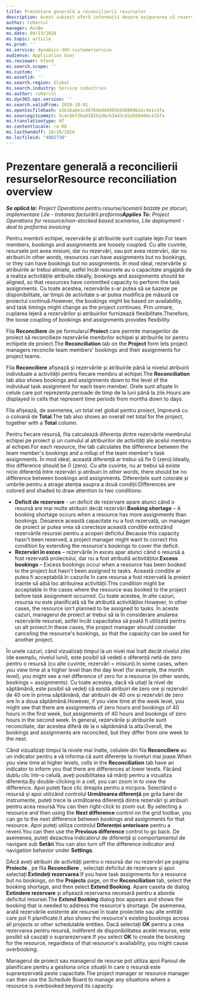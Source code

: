 ```yaml
---
title: Prezentare generală a reconcilierii resurselor
description: Acest subiect oferă informații despre asigurarea că rezervările de resurse și atribuirile proiectelor sunt aliniate.
author: ruhercul
manager: AnnBe
ms.date: 09/23/2020
ms.topic: article
ms.prod: ''
ms.service: dynamics-365-customerservice
audience: Application User
ms.reviewer: kfend
ms.search.scope: ''
ms.custom: ''
ms.assetid: ''
ms.search.region: Global
ms.search.industry: Service industries
ms.author: ruhercul
ms.dyn365.ops.version: ''
ms.search.validFrom: 2020-10-01
ms.openlocfilehash: e2b16a6e1c48769ed4d903e546804ba1c4e1c4fa
ms.sourcegitcommit: 5c4c9bf3ba018562d6cb3443c01d550489c415fa
ms.translationtype: HT
ms.contentlocale: ro-RO
ms.lasthandoff: 10/16/2020
ms.locfileid: "4082738"
---
```

# <a name="resource-reconciliation-overview"></a><span data-ttu-id="e799d-103">Prezentare generală a reconcilierii resurselor</span><span class="sxs-lookup"><span data-stu-id="e799d-103">Resource reconciliation overview</span></span>

<span data-ttu-id="e799d-104">_**Se aplică la:** Project Operations pentru resurse/scenarii bazate pe stocuri, implementare Lite - tratarea facturării proforma_</span><span class="sxs-lookup"><span data-stu-id="e799d-104">_**Applies To:** Project Operations for resource/non-stocked based scenarios, Lite deployment - deal to proforma invoicing_</span></span>

<span data-ttu-id="e799d-105">Pentru membrii echipei, rezervările și atribuirile sunt cuplate lejer.</span><span class="sxs-lookup"><span data-stu-id="e799d-105">For team members, bookings and assignments are loosely coupled.</span></span> <span data-ttu-id="e799d-106">Cu alte cuvinte, resursele pot avea misiuni, dar nu rezervări, sau pot avea rezervări, dar nu atribuiri.</span><span class="sxs-lookup"><span data-stu-id="e799d-106">In other words, resources can have assignments but no bookings, or they can have bookings but no assignments.</span></span> <span data-ttu-id="e799d-107">În mod ideal, rezervările și atribuirile ar trebui aliniate, astfel încât resursele au o capacitate angajată de a realiza activitățile atribuite.</span><span class="sxs-lookup"><span data-stu-id="e799d-107">Ideally, bookings and assignments should be aligned, so that resources have committed capacity to perform the task assignments.</span></span> <span data-ttu-id="e799d-108">Cu toate acestea, rezervările s-ar putea să se bazeze pe disponibilitate, iar timpii de activitate s-ar putea modifica pe măsură ce proiectul continuă.</span><span class="sxs-lookup"><span data-stu-id="e799d-108">However, the bookings might be based on availability, and task timings might change as the project continues.</span></span> <span data-ttu-id="e799d-109">Prin urmare, cuplarea lejeră a rezervărilor și atribuirilor furnizează flexibilitate.</span><span class="sxs-lookup"><span data-stu-id="e799d-109">Therefore, the loose coupling of bookings and assignments provides flexibility.</span></span>

<span data-ttu-id="e799d-110">Fila **Reconciliere** de pe formularul **Proiect** care permite managerilor de proiect să reconcilieze rezervările membrilor echipei și atribuirile lor pentru echipele de proiect.</span><span class="sxs-lookup"><span data-stu-id="e799d-110">The **Reconciliation** tab on the **Project** form lets project managers reconcile team members' bookings and their assignments for project teams.</span></span>

<span data-ttu-id="e799d-111">Fila **Reconciliere** afișează și rezervările și atribuirile până la nivelul atribuirii individuale a activității pentru fiecare membru al echipei.</span><span class="sxs-lookup"><span data-stu-id="e799d-111">The **Reconciliation** tab also shows bookings and assignments down to the level of the individual task assignment for each team member.</span></span> <span data-ttu-id="e799d-112">Orele sunt afișate în celule care pot reprezenta perioade de timp de la luni până la zile.</span><span class="sxs-lookup"><span data-stu-id="e799d-112">Hours are displayed in cells that represent time periods from months down to days.</span></span>

<span data-ttu-id="e799d-113">Fila afișează, de asemenea, un total net global pentru proiect, împreună cu o coloană de **Total**.</span><span class="sxs-lookup"><span data-stu-id="e799d-113">The tab also shows an overall net total for the project, together with a **Total** column.</span></span>

<span data-ttu-id="e799d-114">Pentru fiecare resursă, fila calculează diferența dintre rezervările membrului echipei pe proiect și un cumulul al atribuirilor de activități ale acelui membru al echipei.</span><span class="sxs-lookup"><span data-stu-id="e799d-114">For each resource, the tab calculates the difference between the team member's bookings and a rollup of the team member's task assignments.</span></span> <span data-ttu-id="e799d-115">În mod ideal, această diferență ar trebui să fie 0 (zero).</span><span class="sxs-lookup"><span data-stu-id="e799d-115">Ideally, this difference should be 0 (zero).</span></span> <span data-ttu-id="e799d-116">Cu alte cuvinte, nu ar trebui să existe nicio diferență între rezervări și atribuiri.</span><span class="sxs-lookup"><span data-stu-id="e799d-116">In other words, there should be no difference between bookings and assignments.</span></span> <span data-ttu-id="e799d-117">Diferențele sunt colorate și umbrite pentru a atrage atenția asupra a două condiții:</span><span class="sxs-lookup"><span data-stu-id="e799d-117">Differences are colored and shaded to draw attention to two conditions:</span></span>

- <span data-ttu-id="e799d-118">**Deficit de rezervare** - un deficit de rezervare apare atunci când o resursă are mai multe atribuiri decât rezervări.</span><span class="sxs-lookup"><span data-stu-id="e799d-118">**Booking shortage** – A booking shortage occurs when a resource has more assignments than bookings.</span></span> <span data-ttu-id="e799d-119">Deoarece această capacitate nu a fost rezervată, un manager de proiect ar putea vrea să corecteze această condiție extinzând rezervările resursei pentru a acoperi deficitul.</span><span class="sxs-lookup"><span data-stu-id="e799d-119">Because this capacity hasn't been reserved, a project manager might want to correct this condition by extending the resource's bookings to cover the deficit.</span></span>
- <span data-ttu-id="e799d-120">**Rezervări în exces** – rezervările în exces apar atunci când o resursă a fost rezervată proiectului, dar nu a fost atribuită activităților.</span><span class="sxs-lookup"><span data-stu-id="e799d-120">**Excess bookings** – Excess bookings occur when a resource has been booked to the project but hasn't been assigned to tasks.</span></span> <span data-ttu-id="e799d-121">Această condiție ar putea fi acceptabilă în cazurile în care resursa a fost rezervată la proiect înainte să aibă loc atribuirea activității.</span><span class="sxs-lookup"><span data-stu-id="e799d-121">This condition might be acceptable in the cases where the resource was booked to the project before task assignment occurred.</span></span> <span data-ttu-id="e799d-122">Cu toate acestea, în alte cazuri, resursa nu este planificată să fie atribuită activităților.</span><span class="sxs-lookup"><span data-stu-id="e799d-122">However, in other cases, the resource isn't planned to be assigned to tasks.</span></span> <span data-ttu-id="e799d-123">În aceste cazuri, managerul de proiect ar trebui să ia în considerare anularea rezervările resursei, astfel încât capacitatea să poată fi utilizată pentru un alt proiect.</span><span class="sxs-lookup"><span data-stu-id="e799d-123">In these cases, the project manager should consider canceling the resource's bookings, so that the capacity can be used for another project.</span></span>

<span data-ttu-id="e799d-124">În unele cazuri, când vizualizați timpul la un nivel mai înalt decât nivelul zilei (de exemplu, nivelul lunii), este posibil să vedeți o diferență netă de zero pentru o resursă (cu alte cuvinte, rezervări = misiuni).</span><span class="sxs-lookup"><span data-stu-id="e799d-124">In some cases, when you view time at a higher level than the day level (for example, the month level), you might see a net difference of zero for a resource (in other words, bookings = assignments).</span></span> <span data-ttu-id="e799d-125">Cu toate acestea, dacă vă uitați la nivel de săptămână, este posibil să vedeți că există atribuiri de zero ore și rezervări de 40 ore în prima săptămână, dar atribuiri de 40 ore și rezervări de zero ore în a doua săptămână.</span><span class="sxs-lookup"><span data-stu-id="e799d-125">However, if you view time at the week level, you might see that there are assignments of zero hours and bookings of 40 hours in the first week, but assignments of 40 hours and bookings of zero hours in the second week.</span></span> <span data-ttu-id="e799d-126">În general, rezervările și atribuirile sunt reconciliate, dar acestea diferă de la o săptămână la alta.</span><span class="sxs-lookup"><span data-stu-id="e799d-126">Overall, the bookings and assignments are reconciled, but they differ from one week to the next.</span></span>

<span data-ttu-id="e799d-127">Când vizualizați timpul la nivele mai înalte, celulele din fila **Reconciliere** au un indicator pentru a vă informa că sunt diferențe la niveluri mai joase.</span><span class="sxs-lookup"><span data-stu-id="e799d-127">When you view time at higher levels, cells in the **Reconciliation** tab have an indicator to inform you that there are differences at lower levels.</span></span> <span data-ttu-id="e799d-128">Făcând dublu clic într-o celulă, aveți posibilitatea să măriți pentru a vizualiza diferența.</span><span class="sxs-lookup"><span data-stu-id="e799d-128">By double-clicking in a cell, you can zoom in to view the difference.</span></span> <span data-ttu-id="e799d-129">Apoi puteți face clic dreapta pentru a micșora. Selectând o resursă și apoi utilizând controlul **Următoarea diferență** pe grila barei de instrumente, puteți trece la următoarea diferență dintre rezervări și atribuiri pentru acea resursă.</span><span class="sxs-lookup"><span data-stu-id="e799d-129">You can then right-click to zoom out. By selecting a resource and then using the **Next difference** control on the grid toolbar, you can go to the next difference between bookings and assignments for that resource.</span></span> <span data-ttu-id="e799d-130">Apoi puteți utiliza controlul **Diferenței anterioare** pentru a reveni.</span><span class="sxs-lookup"><span data-stu-id="e799d-130">You can then use the **Previous difference** control to go back.</span></span> <span data-ttu-id="e799d-131">De asemenea, puteți dezactiva indicatorul de diferență și comportamentul de navigare sub **Setări**.</span><span class="sxs-lookup"><span data-stu-id="e799d-131">You can also turn off the difference indicator and navigation behavior under **Settings**.</span></span>


<span data-ttu-id="e799d-132">DAcă aveți atribuiri de activități pentru o resursă dar nu rezervări pe pagina **Proiecte** , pe fila **Reconciliere** , selectați deficitul de rezervare și apoi selectați **Extindeți rezervarea**.</span><span class="sxs-lookup"><span data-stu-id="e799d-132">If you have task assignments for a resource but no bookings, on the **Projects** page, on the **Reconciliation** tab, select the booking shortage, and then select **Extend Booking**.</span></span> <span data-ttu-id="e799d-133">Apare caseta de dialog **Extindere rezervare** și afișează rezervarea necesară pentru a aborda deficitul resursei.</span><span class="sxs-lookup"><span data-stu-id="e799d-133">The **Extend Booking** dialog box appears and shows the booking that is needed to address the resource's shortage.</span></span> <span data-ttu-id="e799d-134">De asemenea, arată rezervările existente ale resursei în toate proiectele sau alte entități care pot fi planificate.</span><span class="sxs-lookup"><span data-stu-id="e799d-134">It also shows the resource's existing bookings across all projects or other schedulable entities.</span></span> <span data-ttu-id="e799d-135">Dacă selectați **OK** pentru a crea rezervarea pentru resursă, indiferent de disponibilitatea acelei resurse, este posibil să cauzați o suprarezervare.</span><span class="sxs-lookup"><span data-stu-id="e799d-135">If you select **OK** to create the booking for the resource, regardless of that resource's availability, you might cause overbooking.</span></span>

<span data-ttu-id="e799d-136">Managerul de proiect sau managerul de resurse pot utiliza apoi Panoul de planificare pentru a gestiona orice situații în care o resursă este suprarezervată peste capacitate.</span><span class="sxs-lookup"><span data-stu-id="e799d-136">The project manager or resource manager can then use the Schedule Board to manage any situations where a resource is overbooked beyond its capacity.</span></span>

